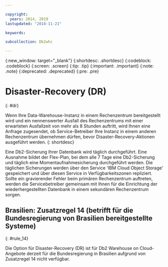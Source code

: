 ```yaml
---

copyright:
  years: 2014, 2019
lastupdated: "2018-11-21"

keywords:

subcollection: Db2whc

---
```


<!-- Attribute definitions --> 
{:new_window: target="_blank"}
{:shortdesc: .shortdesc}
{:codeblock: .codeblock}
{:screen: .screen}
{:tip: .tip}
{:important: .important}
{:note: .note}
{:deprecated: .deprecated}
{:pre: .pre}

# Disaster-Recovery (DR)
{: #dr}

Wenn Ihre Data-Warehouse-Instanz in einem Rechenzentrum bereitgestellt wird und ein nennenswerter Ausfall des Rechenzentrums mit einer erwarteten Ausfallzeit von mehr als 8 Stunden auftritt, wird Ihnen eine Anfrage zugesendet, ob Service-Betreiber Ihre Instanz in einem anderen Rechenzentrum übernehmen dürfen, bevor Disaster-Recovery-Aktionen ausgeführt werden.
{: shortdesc}

Eine Db2-Sicherung Ihrer Datenbank wird täglich durchgeführt. Eine Ausnahme bildet der Flex-Plan, bei dem alle 7 Tage eine Db2-Sicherung und täglich eine Momentaufnahmesicherung durchgeführt werden. Die täglichen Sicherungen werden über den Service 'IBM Cloud Object Storage' gespeichert und über diesen Service in Verfügbarkeitszonen repliziert. Sollte ein gravierender Fehler beim primären Rechenzentrum auftreten, werden die Servicebetreiber gemeinsam mit Ihnen für die Einrichtung der wiederhergestellten Datenbank in einem sekundären Rechenzentrum sorgen.

## **Brasilien: Zusatzregel 14** (betrifft für die Bundesregierung von Brasilien bereitgestellte Systeme)
{: #rule_14}

Die Option für Disaster-Recovery (DR) ist für Db2 Warehouse on Cloud-Angebote derzeit für die Bundesregierung in Brasilien aufgrund von Zusatzregel 14 nicht verfügbar.


